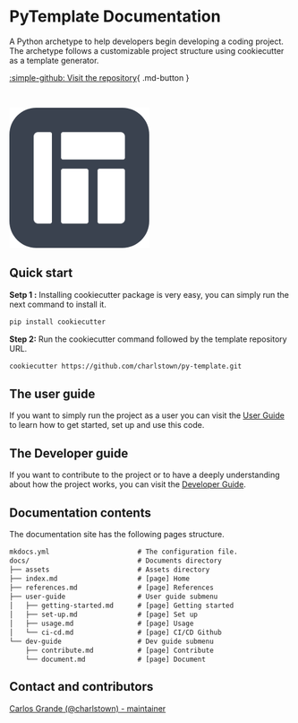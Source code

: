 # **PyTemplate Documentation**

A Python archetype to help developers begin developing a coding project. The archetype follows a customizable project structure using cookiecutter as a template generator.

[:simple-github: Visit the repository](https://github.com/charlstown/py-template.git){ .md-button }

</br>

![Project logo](assets/logo.png)


## Quick start

**Setp 1 :** Installing cookiecutter package is very easy, you can simply run the next command to install it.

``` bash
pip install cookiecutter
```

**Step 2:** Run the cookiecutter command followed by the template repository URL.

```bash
cookiecutter https://github.com/charlstown/py-template.git
```


## The user guide

If you want to simply run the project as a user you can visit the [User Guide](https://charlstown.github.io/py-template/user-guide/getting-started/) to learn how to get started, set up and use this code.


## The Developer guide

If you want to contribute to the project or to have a deeply understanding about how the project works, you can visit the [Developer Guide](https://charlstown.github.io/py-template/dev-guide/contribute/).


## Documentation contents

The documentation site has the following pages structure.

```
mkdocs.yml                      # The configuration file.
docs/                           # Documents directory
├── assets                      # Assets directory
├── index.md                    # [page] Home
├── references.md               # [page] References
├── user-guide                  # User guide submenu
│   ├── getting-started.md      # [page] Getting started
│   ├── set-up.md               # [page] Set up
│   ├── usage.md                # [page] Usage             
│   └── ci-cd.md                # [page] CI/CD Github
└── dev-guide                   # Dev guide submenu
    ├── contribute.md           # [page] Contribute
    └── document.md             # [page] Document
```


## Contact and contributors

[Carlos Grande (@charlstown) - maintainer](https://github.com/charlstown)